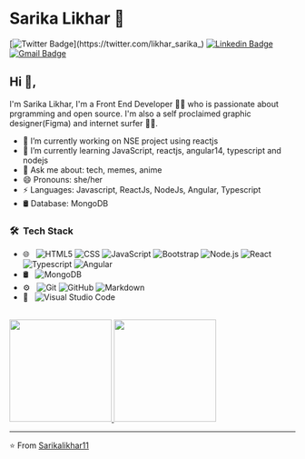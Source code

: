 # Sarika Likhar 🌝
[![Twitter Badge](https://img.shields.io/badge/-@SarikaLikhar-1ca0f1?style=flat-square&labelColor=1ca0f1&logo=twitter&logoColor=white&link=https://twitter.com/likhar_sarika_)](https://twitter.com/likhar_sarika_) [![Linkedin Badge](https://img.shields.io/badge/-sarikalikhar-blue?style=flat-square&logo=Linkedin&logoColor=white&link=https://www.linkedin.com/in/sarika-likhar-53ab86b3/)](https://www.linkedin.com/in/sarika-likhar-53ab86b3/)
[![Gmail Badge](https://img.shields.io/badge/-sarikalikhar2619@gmail.com-c14438?style=flat-square&logo=Gmail&logoColor=white&link=mailto:sarikalikhar2619@gmail.com)](mailto:sarikalikhar2619@gmail.com)

## Hi 👋, 
I'm Sarika Likhar, I'm a Front End Developer 👨‍💻 who is passionate about prgramming and open source. I'm also a self proclaimed graphic designer(Figma) and internet surfer 
🏄‍♂️. 

- 🔭 I’m currently working on NSE project using reactjs
- 🌱 I’m currently learning JavaScript, reactjs, angular14, typescript and nodejs
- 💬 Ask me about: tech, memes, anime
- 😄 Pronouns: she/her
- ⚡ Languages: Javascript, ReactJs, NodeJs, Angular, Typescript
- 🛢 Database: MongoDB


<h3> 🛠 &nbsp;Tech Stack</h3>

- 🌐 &nbsp;
  ![HTML5](https://img.shields.io/badge/-HTML5-333333?style=flat&logo=HTML5)
  ![CSS](https://img.shields.io/badge/-CSS-333333?style=flat&logo=CSS3&logoColor=1572B6)
  ![JavaScript](https://img.shields.io/badge/-JavaScript-333333?style=flat&logo=javascript)
  ![Bootstrap](https://img.shields.io/badge/-Bootstrap-333333?style=flat&logo=bootstrap&logoColor=563D7C)
  ![Node.js](https://img.shields.io/badge/-Node.js-333333?style=flat&logo=node.js)
  ![React](https://img.shields.io/badge/-React-333333?style=flat&logo=react)
  ![Typescript](https://img.shields.io/badge/-Typescript-333333?style=flat&logo=typescript)
  ![Angular](https://img.shields.io/badge/-Angular-333333?style=flat&logo=angular)
- 🛢 &nbsp;
  ![MongoDB](https://img.shields.io/badge/-MongoDB-333333?style=flat&logo=mongodb)
- ⚙️ &nbsp;
  ![Git](https://img.shields.io/badge/-Git-333333?style=flat&logo=git)
  ![GitHub](https://img.shields.io/badge/-GitHub-333333?style=flat&logo=github)
  ![Markdown](https://img.shields.io/badge/-Markdown-333333?style=flat&logo=markdown)
- 🔧 &nbsp;
  ![Visual Studio Code](https://img.shields.io/badge/-Visual%20Studio%20Code-333333?style=flat&logo=visual-studio-code&logoColor=007ACC)
 
<br/>
<a href="https://github.com/Sarikalikhar11">
  <img height="180em" src="https://github-readme-stats.vercel.app/api?username=Sarikalikhar11&theme=buefy&show_icons=true" />
  <img height="180em" src="https://github-readme-stats.vercel.app/api/top-langs/?username=Sarikalikhar11&theme=buefy&layout=compact" />
</a>


---
⭐️ From [Sarikalikhar11](https://github.com/Sarikalikhar11)
